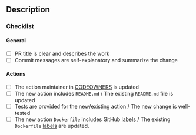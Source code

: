 <!--
  If this pull request addresses an issue, make sure your description includes "Resolves #xx", "Fixes #xx", or "Closes #xx".
  https://help.github.com/articles/closing-issues-using-keywords

  If any checklist item is not applicable or relevant, replace it with [N/A].
-->

## Description

### Checklist

#### General

  - [ ] PR title is clear and describes the work
  - [ ] Commit messages are self-explanatory and summarize the change

#### Actions

  - [ ] The action maintainer in [CODEOWNERS](./CODEOWNERS) is updated
  - [ ] The new action includes `README.md` / The existing `README.md` file is updated
  - [ ] Tests are provided for the new/existing action / The new change is well-tested
  - [ ] The new action `Dockerfile` includes GitHub [labels](https://developer.github.com/actions/creating-github-actions/creating-a-docker-container/#label) /
        The existing `Dockerfile` [labels](https://developer.github.com/actions/creating-github-actions/creating-a-docker-container/#label) are updated.
